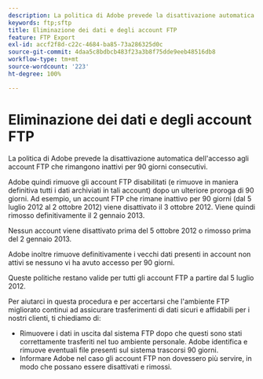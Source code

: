 ```yaml
---
description: La politica di Adobe prevede la disattivazione automatica dell'accesso agli account FTP che rimangono inattivi per 90 giorni consecutivi.
keywords: ftp;sftp
title: Eliminazione dei dati e degli account FTP
feature: FTP Export
exl-id: accf2f8d-c22c-4684-ba85-73a286325d0c
source-git-commit: 4daa5c8bdbcb483f23a3b8f75dde9eeb48516db8
workflow-type: tm+mt
source-wordcount: '223'
ht-degree: 100%

---
```


# Eliminazione dei dati e degli account FTP

La politica di Adobe prevede la disattivazione automatica dell&#39;accesso agli account FTP che rimangono inattivi per 90 giorni consecutivi.

Adobe quindi rimuove gli account FTP disabilitati (e rimuove in maniera definitiva tutti i dati archiviati in tali account) dopo un ulteriore proroga di 90 giorni. Ad esempio, un account FTP che rimane inattivo per 90 giorni (dal 5 luglio 2012 al 2 ottobre 2012) viene disattivato il 3 ottobre 2012. Viene quindi rimosso definitivamente il 2 gennaio 2013.

Nessun account viene disattivato prima del 5 ottobre 2012 o rimosso prima del 2 gennaio 2013.

Adobe inoltre rimuove definitivamente i vecchi dati presenti in account non attivi se nessuno vi ha avuto accesso per 90 giorni.

Queste politiche restano valide per tutti gli account FTP a partire dal 5 luglio 2012.

Per aiutarci in questa procedura e per accertarsi che l&#39;ambiente FTP migliorato continui ad assicurare trasferimenti di dati sicuri e affidabili per i nostri clienti, ti chiediamo di:

* Rimuovere i dati in uscita dal sistema FTP dopo che questi sono stati correttamente trasferiti nel tuo ambiente personale. Adobe identifica e rimuove eventuali file presenti sul sistema trascorsi 90 giorni.
* Informare Adobe nel caso gli account FTP non dovessero più servire, in modo che possano essere disattivati e rimossi.
